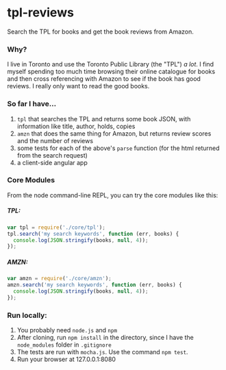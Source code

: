 # tpl-reviews

Search the TPL for books and get the book reviews from Amazon.

### Why?

I live in Toronto and use the Toronto Public Library (the "TPL") _a lot_. I find myself spending too much time browsing their online catalogue for books and then cross referencing with Amazon to see if the book has good reviews. I really only want to read the good books.

### So far I have...

 1. `tpl` that searches the TPL and returns some book JSON, with information like title, author, holds, copies
 2. `amzn` that does the same thing for Amazon, but returns review scores and the number of reviews
 3. some tests for each of the above's `parse` function (for the html returned from the search request)
 4. a client-side angular app

### Core Modules
 
From the node command-line REPL, you can try the core modules like this:

##### TPL:
```javascript
var tpl = require('./core/tpl');
tpl.search('my search keywords', function (err, books) {
  console.log(JSON.stringify(books, null, 4));          
});
```
  
##### AMZN:
```javascript
var amzn = require('./core/amzn');
amzn.search('my search keywords', function (err, books) {
  console.log(JSON.stringify(books, null, 4));            
});
```

### Run locally:
 1. You probably need `node.js` and `npm`
 2. After cloning, run `npm install` in the directory, since I have the `node_modules` folder in `.gitignore`
 3. The tests are run with `mocha.js`. Use the command `npm test`.
 4. Run your browser at 127.0.0.1:8080
